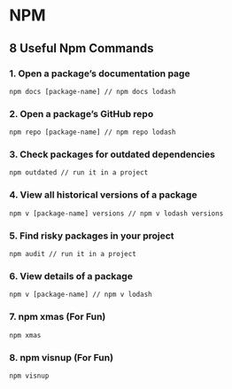# NPM

## 8 Useful Npm Commands

### 1. Open a package’s documentation page

```properties
npm docs [package-name] // npm docs lodash
```

### 2. Open a package’s GitHub repo

```properties
npm repo [package-name] // npm repo lodash
```

### 3. Check packages for outdated dependencies

```properties
npm outdated // run it in a project
```

### 4. View all historical versions of a package

```properties
npm v [package-name] versions // npm v lodash versions
```

### 5. Find risky packages in your project

```properties
npm audit // run it in a project
```

### 6. View details of a package

```properties
npm v [package-name] // npm v lodash
```

### 7. npm xmas (For Fun)

```properties
npm xmas
```

### 8. npm visnup (For Fun)

```properties
npm visnup
```
